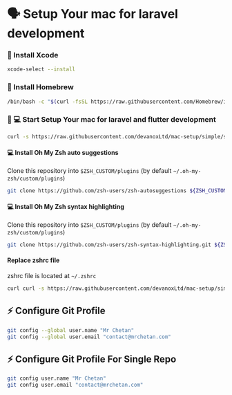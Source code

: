 # 🗣 Setup Your mac for laravel development

### 📝  Install Xcode
```sh
xcode-select --install
```

### 📝  Install Homebrew
```sh
/bin/bash -c "$(curl -fsSL https://raw.githubusercontent.com/Homebrew/install/HEAD/install.sh)"
```

### 💪 💻 Start Setup Your mac for laravel and flutter development
```sh
curl -s https://raw.githubusercontent.com/devanoxLtd/mac-setup/simple/setup.sh | bash
```

####  💻 Install Oh My Zsh auto suggestions

Clone this repository into `$ZSH_CUSTOM/plugins` (by default `~/.oh-my-zsh/custom/plugins`)

```sh
git clone https://github.com/zsh-users/zsh-autosuggestions ${ZSH_CUSTOM:-~/.oh-my-zsh/custom}/plugins/zsh-autosuggestions
```

####  💻 Install Oh My Zsh syntax highlighting

Clone this repository into `$ZSH_CUSTOM/plugins` (by default `~/.oh-my-zsh/custom/plugins`)

```sh
git clone https://github.com/zsh-users/zsh-syntax-highlighting.git ${ZSH_CUSTOM:-~/.oh-my-zsh/custom}/plugins/zsh-syntax-highlighting
```

#### Replace zshrc file
zshrc file is located at `~/.zshrc`

```sh
curl curl -s https://raw.githubusercontent.com/devanoxLtd/mac-setup/simple/zshrc > ~/.zshrc
```

##  ⚡ Configure Git Profile

```sh
git config --global user.name "Mr Chetan"
git config --global user.email "contact@mrchetan.com"
```

##  ⚡ Configure Git Profile For Single Repo

```sh
git config user.name "Mr Chetan"
git config user.email "contact@mrchetan.com"
```
